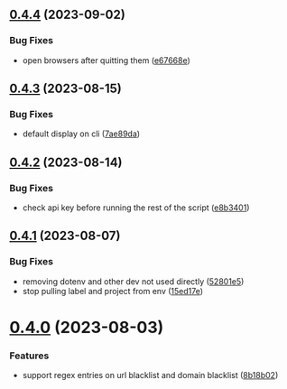 ## [0.4.4](https://github.com/iloveitaly/clean-browser/compare/v0.4.3...v0.4.4) (2023-09-02)


### Bug Fixes

* open browsers after quitting them ([e67668e](https://github.com/iloveitaly/clean-browser/commit/e67668ea3f32f866b4d42bca8e17be9e62e90e9f))



## [0.4.3](https://github.com/iloveitaly/clean-browser/compare/v0.4.2...v0.4.3) (2023-08-15)


### Bug Fixes

* default display on cli ([7ae89da](https://github.com/iloveitaly/clean-browser/commit/7ae89da447372304a8e504d66847fb32c0392f0c))



## [0.4.2](https://github.com/iloveitaly/clean-browser/compare/v0.4.1...v0.4.2) (2023-08-14)


### Bug Fixes

* check api key before running the rest of the script ([e8b3401](https://github.com/iloveitaly/clean-browser/commit/e8b3401ccad6446b3f2bef6dd493fa9aaeafeca7))



## [0.4.1](https://github.com/iloveitaly/clean-browser/compare/v0.4.0...v0.4.1) (2023-08-07)


### Bug Fixes

* removing dotenv and other dev not used directly ([52801e5](https://github.com/iloveitaly/clean-browser/commit/52801e5a2bfac7d87ead0e7f3588764455f1a87d))
* stop pulling label and project from env ([15ed17e](https://github.com/iloveitaly/clean-browser/commit/15ed17e8ed22a41712f05ae74b3f8c2989d97a18))



# [0.4.0](https://github.com/iloveitaly/clean-browser/compare/v0.3.0...v0.4.0) (2023-08-03)


### Features

* support regex entries on url blacklist and domain blacklist ([8b18b02](https://github.com/iloveitaly/clean-browser/commit/8b18b0294e4fa161bee65737454dcbf934053d18))



